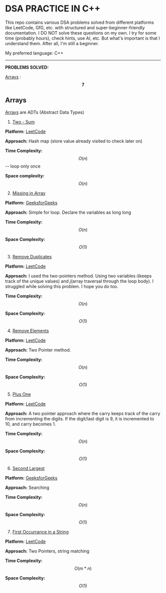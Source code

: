 # DSA PRACTICE IN C++

This repo contains various DSA problems solved from different platforms like LeetCode, GfG, etc. with structured and super-beginner-friendly documentation. I DO NOT solve these questions on my own. I try for some time (probably hours), check hints, use AI, etc. But what's important is that I understand them. After all, I'm still a beginner.

My preferred language: C++


---


**PROBLEMS SOLVED:**

[Arrays](https://github.com/Aditya-354/Interesting-DSA-Problems/tree/main/Arrays) : **$$7$$**


## Arrays

[Arrays](https://github.com/Aditya-354/Interesting-DSA-Problems/tree/main/Arrays) are ADTs (Abstract Data Types)


1. [Two - Sum](https://github.com/Aditya-354/Interesting-DSA-Problems/blob/main/Arrays/TwoSum.cpp)

**Platform:** [LeetCode](https://leetcode.com/problems/two-sum/description/)

**Approach:** Hash map (store value already visited to check later on)

**Time Complexity:**  $$O(n)$$ -- loop only once

**Space complexity:** $$O(n)$$



2. [Missing in Array](https://github.com/Aditya-354/DSA-Problems-Solved/blob/main/Arrays/Missing_in_Array.cpp)

**Platform:** [GeeksforGeeks](https://www.geeksforgeeks.org/problems/missing-number-in-array1416/1?page=1&category=Arrays,CPP&difficulty=Easy&sortBy=submissions)

**Approach:** Simple for loop. Declare the variables as long long

**Time Complexity:** $$O(n)$$

**Space Complexity:** $$O(1)$$



3. [Remove Duplicates](https://github.com/Aditya-354/DSA-Problems-Solved/blob/main/Arrays/Remove_Duplicates_From_Sorted_Array.cpp)

**Platform:** [LeetCode](https://leetcode.com/problems/remove-duplicates-from-sorted-array/description/)

**Approach:** I used the two-pointers method. Using two variables *i*(keeps track of the unique values) and *j*(array traversal through the loop body). I struggled while solving this problem. I hope you do too.

**Time Complexity:** $$O(n)$$

**Space Complexity:** $$O(1)$$



4. [Remove Elements](https://github.com/Aditya-354/DSA-Problems-Solved/blob/main/Arrays/Remove_elements.cpp)

**Platform:** [LeetCode](https://leetcode.com/problems/remove-element/)

**Approach:** Two Pointer method.

**Time Complexity:** $$O(n)$$

**Space Complexity:** $$O(1)$$



5. [Plus One](https://github.com/Aditya-354/DSA-Problems-Solved/blob/main/Arrays/Plus_One.cpp)

**Platform:** [LeetCode](https://leetcode.com/problems/plus-one/)

**Approach:** A two pointer approach where the carry keeps track of the carry from incrementing the digits. If the digit/last digit is 9, it is incremented to 10, and carry becomes 1.

**Time Complexity:** $$O(n)$$

**Space Complexity:** $$O(1)$$



6. [Second Largest](https://github.com/Aditya-354/DSA-Problems-Solved/blob/main/Arrays/Second_Largest.cpp)

**Platform:** [GeeksforGeeks](https://www.geeksforgeeks.org/problems/second-largest3735/1?page=1&category=Arrays,CPP&difficulty=Easy&sortBy=submissions)

**Approach:** Searching

**Time Complexity:** $$O(n)$$

**Space Complexity:** $$O(1)$$



7. [First Occurrance in a String](https://github.com/Aditya-354/DSA-Problems-Solved/blob/main/Arrays/First_Occurance_in_String.cpp)

**Platform:** [LeetCode](https://leetcode.com/problems/find-the-index-of-the-first-occurrence-in-a-string/)

**Approach:** Two Pointers, string matching

**Time Complexity:** $$O(m * n)$$

**Space Complexity:** $$O(1)$$